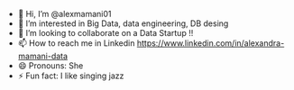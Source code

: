 - 👋 Hi, I’m @alexmamani01
- 👀 I’m interested in Big Data, data engineering, DB desing
- 💞️ I’m looking to collaborate on a Data Startup !!
- 📫 How to reach me   in Linkedin https://www.linkedin.com/in/alexandra-mamani-data
- 😄 Pronouns: She
- ⚡ Fun fact: I like singing jazz 

<!---
alexmamani01/alexmamani01 is a ✨ special ✨ repository because its `README.md` (this file) appears on your GitHub profile.
You can click the Preview link to take a look at your changes.
--->

